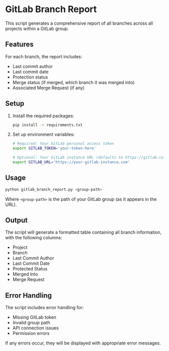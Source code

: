 # GitLab Branch Report

This script generates a comprehensive report of all branches across all projects within a GitLab group.

## Features

For each branch, the report includes:
- Last commit author
- Last commit date
- Protection status
- Merge status (if merged, which branch it was merged into)
- Associated Merge Request (if any)

## Setup

1. Install the required packages:
   ```bash
   pip install -r requirements.txt
   ```

2. Set up environment variables:
   ```bash
   # Required: Your GitLab personal access token
   export GITLAB_TOKEN='your-token-here'
   
   # Optional: Your GitLab instance URL (defaults to https://gitlab.com)
   export GITLAB_URL='https://your-gitlab-instance.com'
   ```

## Usage

```bash
python gitlab_branch_report.py <group-path>
```

Where `<group-path>` is the path of your GitLab group (as it appears in the URL).

## Output

The script will generate a formatted table containing all branch information, with the following columns:
- Project
- Branch
- Last Commit Author
- Last Commit Date
- Protected Status
- Merged Into
- Merge Request

## Error Handling

The script includes error handling for:
- Missing GitLab token
- Invalid group path
- API connection issues
- Permission errors

If any errors occur, they will be displayed with appropriate error messages.
